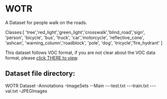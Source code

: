 # WOTR
A Dataset for people walk on the roads.

Classes:[ 'tree','red_light','green_light','crosswalk','blind_road','sign', 'person', 'bicycle', 'bus', 'truck', 'car','motorcycle', 'reflective_cone', 'ashcan', 'warning_column','roadblock', 'pole', 'dog', 'tricycle','fire_hydrant' ]

This dataset follows VOC format, if you are not clear about the VOC data format, please [click THERE to view](http://host.robots.ox.ac.uk/pascal/VOC/).

Dataset file directory:
-
WOTR Dataset
  -Annotations
  -ImageSets
    --Main
      ---test.txt
      ---train.txt
      ---val.txt
  -JPEGImages

